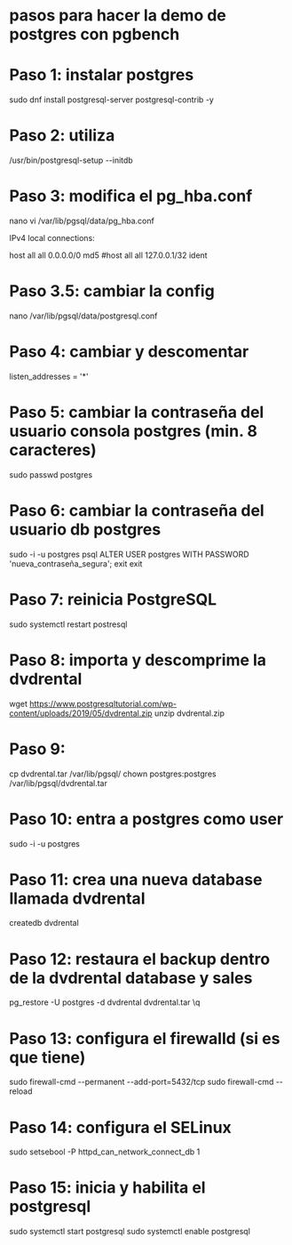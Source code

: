 # pasos para hacer la demo de postgres con pgbench

# Paso 1: instalar postgres
sudo dnf install postgresql-server postgresql-contrib -y

# Paso 2: utiliza
/usr/bin/postgresql-setup --initdb

# Paso 3: modifica el pg_hba.conf
nano vi /var/lib/pgsql/data/pg_hba.conf

IPv4 local connections:

host    all             all             0.0.0.0/0            md5
#host    all             all             127.0.0.1/32            ident

# Paso 3.5: cambiar la config
nano /var/lib/pgsql/data/postgresql.conf

# Paso 4: cambiar y descomentar
listen_addresses = '*'

# Paso 5: cambiar la contraseña del usuario consola postgres (min. 8 caracteres)
sudo passwd postgres

# Paso 6: cambiar la contraseña del usuario db postgres
sudo -i -u postgres
psql
ALTER USER postgres WITH PASSWORD 'nueva_contraseña_segura';
exit
exit

# Paso 7: reinicia PostgreSQL
sudo systemctl restart postresql

# Paso 8: importa y descomprime la dvdrental
wget https://www.postgresqltutorial.com/wp-content/uploads/2019/05/dvdrental.zip
unzip dvdrental.zip

# Paso 9: 
cp dvdrental.tar /var/lib/pgsql/
chown postgres:postgres /var/lib/pgsql/dvdrental.tar

# Paso 10: entra a postgres como user
sudo -i -u postgres

# Paso 11: crea una nueva database llamada dvdrental
createdb dvdrental

# Paso 12: restaura el backup dentro de la dvdrental database y sales
pg_restore -U postgres -d dvdrental dvdrental.tar
\q

# Paso 13: configura el firewalld (si es que tiene)
sudo firewall-cmd --permanent --add-port=5432/tcp
sudo firewall-cmd --reload

# Paso 14: configura el SELinux
sudo setsebool -P httpd_can_network_connect_db 1

# Paso 15: inicia y habilita el postgresql
sudo systemctl start postgresql
sudo systemctl enable postgresql




